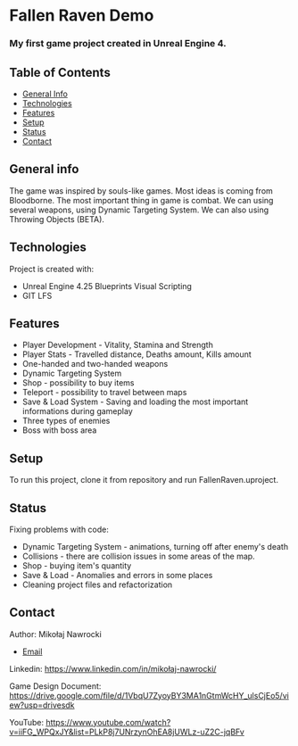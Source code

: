 # Fallen Raven Demo



### My first game project created in Unreal Engine 4.

## Table of Contents



- [General Info](#general-info)
- [Technologies](#technologies)
- [Features](#features)
- [Setup](#setup)
- [Status](#status)
- [Contact](#contact)


## General info


The game was inspired by souls-like games. Most ideas is coming from Bloodborne. The most important thing in game is combat. We can using several weapons, using Dynamic Targeting System. We can also using Throwing Objects (BETA).

## Technologies


Project is created with:

- Unreal Engine 4.25 Blueprints Visual Scripting
- GIT LFS

## Features


- Player Development - Vitality, Stamina and Strength
- Player Stats - Travelled distance, Deaths amount, Kills amount
- One-handed and two-handed weapons
- Dynamic Targeting System
- Shop - possibility to buy items
- Teleport - possibility to travel between maps
- Save & Load System - Saving and loading the most important informations during gameplay
- Three types of enemies
- Boss with boss area

## Setup

To run this project, clone it from repository and run FallenRaven.uproject.

## Status


Fixing problems with code:
- Dynamic Targeting System - animations, turning off after enemy's death
- Collisions - there are collision issues in some areas of the map.
- Shop - buying item's quantity
- Save & Load - Anomalies and errors in some places
- Cleaning project files and refactorization

## Contact


Author: Mikołaj Nawrocki

* [Email](mikolaj.nawrocki@o2.pl)

Linkedin: https://www.linkedin.com/in/mikołaj-nawrocki/

Game Design Document: https://drive.google.com/file/d/1VbqU7ZyoyBY3MA1nGtmWcHY_ulsCjEo5/view?usp=drivesdk

YouTube: https://www.youtube.com/watch?v=iiFG_WPQxJY&list=PLkP8j7UNrzynOhEA8jUWLz-uZ2C-jqBFv
